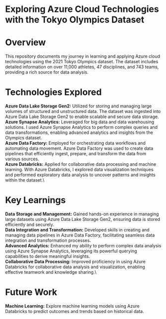 # Exploring Azure Cloud Technologies with the Tokyo Olympics Dataset

# Overview
This repository documents my journey in learning and applying Azure cloud technologies using the 2021 Tokyo Olympics dataset. The dataset includes detailed information on over 11,000 athletes, 47 disciplines, and 743 teams, providing a rich source for data analysis.

# Technologies Explored
**Azure Data Lake Storage Gen2:** Utilized for storing and managing large volumes of structured and unstructured data. The dataset was ingested into Azure Data Lake Storage Gen2 to enable scalable and secure data storage.\
**Azure Synapse Analytics:** Leveraged for big data and data warehousing solutions. I used Azure Synapse Analytics to perform complex queries and data transformations, enabling advanced analytics and insights from the Olympics dataset.\
**Azure Data Factory:** Employed for orchestrating data workflows and automating data movement. Azure Data Factory was used to create data pipelines that efficiently ingest, prepare, and transform the data from various sources.\
**Azure Databricks:** Applied for collaborative data processing and machine learning. With Azure Databricks, I explored data visualization techniques and performed exploratory data analysis to uncover patterns and insights within the dataset.\

# Key Learnings
**Data Storage and Management:** Gained hands-on experience in managing large datasets using Azure Data Lake Storage Gen2, ensuring data is stored efficiently and securely.\
**Data Integration and Transformation:** Developed skills in creating and managing data pipelines in Azure Data Factory, facilitating seamless data integration and transformation processes.\
**Advanced Analytics:** Enhanced my ability to perform complex data analysis using Azure Synapse Analytics, leveraging its powerful querying capabilities to derive meaningful insights.\
**Collaborative Data Processing:** Improved proficiency in using Azure Databricks for collaborative data analysis and visualization, enabling effective teamwork and knowledge sharing.\

# Future Work
**Machine Learning:** Explore machine learning models using Azure Databricks to predict outcomes and trends based on historical data.
